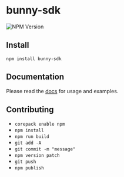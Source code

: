 # bunny-sdk

![NPM Version](https://img.shields.io/npm/v/bunny-sdk?color=blue)

## Install

```shell
npm install bunny-sdk
```

## Documentation

Please read the [docs](https://bunny-launcher.com/bunny-sdk/typescript) for usage and examples.

## Contributing

- `corepack enable npm`
- `npm install`
- `npm run build`
- `git add -A`
- `git commit -m "message"`
- `npm version patch`
- `git push`
- `npm publish`
